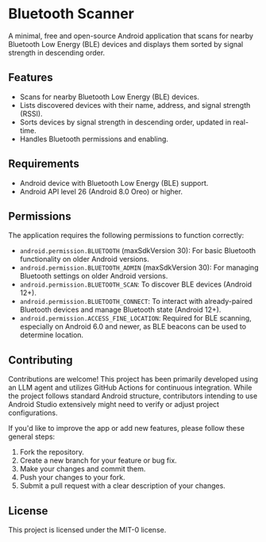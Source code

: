 # Bluetooth Scanner

A minimal, free and open-source Android application that scans for nearby Bluetooth Low Energy (BLE) devices and displays them sorted by signal strength in descending order.

## Features

- Scans for nearby Bluetooth Low Energy (BLE) devices.
- Lists discovered devices with their name, address, and signal strength (RSSI).
- Sorts devices by signal strength in descending order, updated in real-time.
- Handles Bluetooth permissions and enabling.

## Requirements

- Android device with Bluetooth Low Energy (BLE) support.
- Android API level 26 (Android 8.0 Oreo) or higher.

## Permissions

The application requires the following permissions to function correctly:

- `android.permission.BLUETOOTH` (maxSdkVersion 30): For basic Bluetooth functionality on older Android versions.
- `android.permission.BLUETOOTH_ADMIN` (maxSdkVersion 30): For managing Bluetooth settings on older Android versions.
- `android.permission.BLUETOOTH_SCAN`: To discover BLE devices (Android 12+).
- `android.permission.BLUETOOTH_CONNECT`: To interact with already-paired Bluetooth devices and manage Bluetooth state (Android 12+).
- `android.permission.ACCESS_FINE_LOCATION`: Required for BLE scanning, especially on Android 6.0 and newer, as BLE beacons can be used to determine location.

## Contributing

Contributions are welcome! This project has been primarily developed using an LLM agent and utilizes GitHub Actions for continuous integration. While the project follows standard Android structure, contributors intending to use Android Studio extensively might need to verify or adjust project configurations.

If you'd like to improve the app or add new features, please follow these general steps:
1. Fork the repository.
2. Create a new branch for your feature or bug fix.
3. Make your changes and commit them.
4. Push your changes to your fork.
5. Submit a pull request with a clear description of your changes.

## License

This project is licensed under the MIT-0 license.
